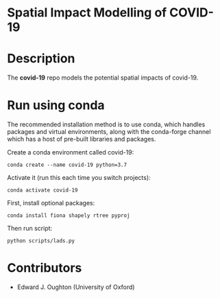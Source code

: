 Spatial Impact Modelling of COVID-19
=================================

Description
===========

The **covid-19** repo models the potential spatial impacts of covid-19.

Run using conda
==============

The recommended installation method is to use conda, which handles packages and virtual
environments, along with the conda-forge channel which has a host of pre-built libraries and
packages.

Create a conda environment called covid-19:

    conda create --name covid-19 python=3.7

Activate it (run this each time you switch projects):

    conda activate covid-19

First, install optional packages:

    conda install fiona shapely rtree pyproj

Then run script:

    python scripts/lads.py

Contributors
============
- Edward J. Oughton (University of Oxford)
